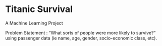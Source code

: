 # Titanic Survival
A Machine Learning Project  
  
Problem Statement : “What sorts of people were more likely to survive?” using passenger data (ie name, age, gender, socio-economic class, etc).
